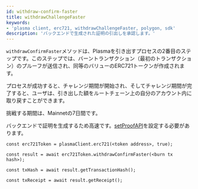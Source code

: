 ```yaml
---
id: withdraw-confirm-faster
title: withdrawChallengeFaster
keywords:
- 'plasma client, erc721, withdrawChallengeFaster, polygon, sdk'
description: 'バックエンドで生成された証明の引出しを承認します。'
---
```


`withdrawConfirmFaster`メソッドは、Plasmaを引き出すプロセスの2番目のステップです。このステップでは、バーントランザクション（最初のトランザクション）のプルーフが送信され、同等のバリューのERC721トークンが作成されます。

プロセスが成功すると、チャレンジ期間が開始され、そしてチャレンジ期間が完了すると、ユーザは、引き出した額をルートチェーン上の自分のアカウント内に取り戻すことができます。

挑戦する期間は、Mainnetの7日間です。

バックエンドで証明を生成するため高速です。[setProofAPI](/docs/develop/ethereum-polygon/matic-js/set-proof-api)を設定する必要があります。

```
const erc721Token = plasmaClient.erc721(<token address>, true);

const result = await erc721Token.withdrawConfirmFaster(<burn tx hash>);

const txHash = await result.getTransactionHash();

const txReceipt = await result.getReceipt();

```
